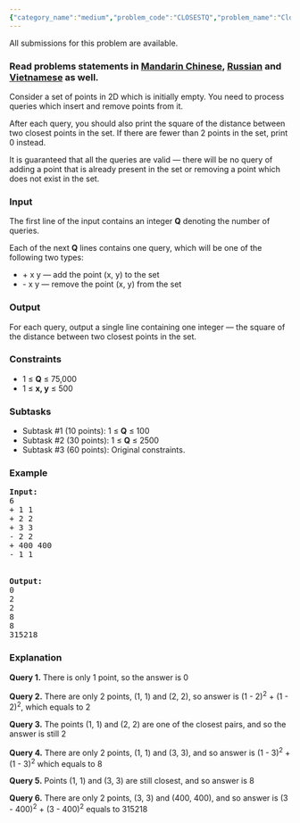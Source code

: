 ```yaml
---
{"category_name":"medium","problem_code":"CLOSESTQ","problem_name":"Closest points queries","languages_supported":{"0":"ADA","1":"ASM","2":"BASH","3":"BF","4":"C","5":"C99 strict","6":"CAML","7":"CLOJ","8":"CLPS","9":"CPP 4.3.2","10":"CPP 4.9.2","11":"CPP14","12":"CS2","13":"D","14":"ERL","15":"FORT","16":"FS","17":"GO","18":"HASK","19":"ICK","20":"ICON","21":"JAVA","22":"JS","23":"LISP clisp","24":"LISP sbcl","25":"LUA","26":"NEM","27":"NICE","28":"NODEJS","29":"PAS fpc","30":"PAS gpc","31":"PERL","32":"PERL6","33":"PHP","34":"PIKE","35":"PRLG","36":"PYPY","37":"PYTH","38":"PYTH 3.4","39":"RUBY","40":"SCALA","41":"SCM chicken","42":"SCM guile","43":"SCM qobi","44":"ST","45":"TCL","46":"TEXT","47":"WSPC"},"max_timelimit":3,"source_sizelimit":50000,"problem_author":"gainullinildar","problem_tester":"lg5293","date_added":"29-04-2017","tags":{"0":"divide","1":"gainullinildar","2":"ltime47","3":"medium","4":"sets","5":"sqrt"},"time":{"view_start_date":1493485200,"submit_start_date":1493485200,"visible_start_date":1493485200,"end_date":1735669800},"layout":"problem"}
---
```

<span class="solution-visible-txt">All submissions for this problem are available.</span><h3> Read problems statements in <a target="_blank" href="http://www.codechef.com/download/translated/LTIME47/mandarin/CLOSESTQ.pdf">Mandarin Chinese</a>, <a target="_blank" href="http://www.codechef.com/download/translated/LTIME47/russian/CLOSESTQ.pdf">Russian</a> and <a target="_blank" href="http://www.codechef.com/download/translated/LTIME47/vietnamese/CLOSESTQ.pdf">Vietnamese</a> as well.</h3>

<p>Consider a set of points in 2D which is initially empty.
You need to process queries which insert and remove points from it.</p>

<p>After each query, you should also print the square of the distance between two closest points in the set.
If there are fewer than 2 points in the set, print 0 instead.</p>
 
<p> It is guaranteed that all the queries are valid — there will be no query of adding a point that is already present in the set or
removing a point which does not exist in the set.</p>


<h3>Input</h3>
 
<p>The first line of the input contains an integer <b>Q</b> denoting the number of queries. </p>

<p>Each of the next <b>Q</b> lines contains one query, which will be one of the following two types:</p>

<ul>
<li>+ x y — add the point (x, y) to the set</li>
<li>- x y — remove the point (x, y) from the set</li>
</ul>
 
<h3>Output</h3>
 
<p>For each query, output a single line containing one integer — the square of the distance between two closest points in the set.</p>
 
 
<h3>Constraints</h3>
 
<ul>
<li>1 ≤ <b>Q</b> ≤ 75,000</li>
<li>1 ≤ <b>x, y</b> ≤ 500</li>
</ul>
 
 
 
<h3>Subtasks</h3>
<ul>
<li>Subtask #1 (10 points): 1 ≤ <b>Q</b> ≤ 100</li>
<li>Subtask #2 (30 points): 1 ≤ <b>Q</b> ≤ 2500 </li>
<li>Subtask #3 (60 points): Original constraints.</li>
</ul>
 
 
 
 
<h3>Example</h3>
 
<pre><b>Input:</b>
6
+ 1 1
+ 2 2
+ 3 3
- 2 2
+ 400 400
- 1 1


<b>Output:</b>
0
2
2
8
8
315218
</pre>
 
 
<h3>Explanation</h3>
 
<p><b>Query 1.</b> There is only 1 point, so the answer is 0 </p>
<p><b>Query 2.</b> There are only 2 points, (1, 1) and (2, 2), so answer is (1 - 2)<sup>2</sup> + (1 - 2)<sup>2</sup>, which equals to 2 </p>
<p><b>Query 3.</b> The points (1, 1) and (2, 2) are one of the closest pairs, and so the answer is still 2 </p>
<p><b>Query 4.</b> There are only 2 points, (1, 1) and (3, 3), and so answer is (1 - 3)<sup>2</sup> + (1 - 3)<sup>2</sup> which equals to 8 </p>
<p><b>Query 5.</b> Points (1, 1) and (3, 3) are still closest, and so answer is 8 </p> 
<p><b>Query 6.</b> There are only 2 points, (3, 3) and (400, 400), and so answer is (3 - 400)<sup>2</sup> + (3 - 400)<sup>2</sup> equals to 
315218 </p>
